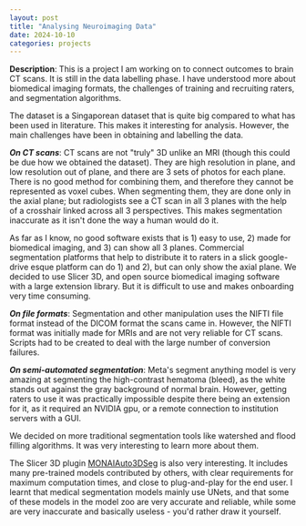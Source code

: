 ```yaml
---
layout: post
title: "Analysing Neuroimaging Data"
date: 2024-10-10
categories: projects
---
```


**Description**: This is a project I am working on to connect outcomes to brain CT scans. It is still in the data labelling phase. I have understood more about biomedical imaging formats, the challenges of training and recruiting raters, and segmentation algorithms. 

The dataset is a Singaporean dataset that is quite big compared to what has been used in literature. This makes it interesting for analysis. However, the main challenges have been in obtaining and labelling the data.

***On CT scans***: CT scans are not "truly" 3D unlike an MRI (though this could be due how we obtained the dataset). They are high resolution in plane, and low resolution out of plane, and there are 3 sets of photos for each plane. There is no good method for combining them, and therefore they cannot be represented as voxel cubes. When segmenting them, they are done only in the axial plane; but radiologists see a CT scan in all 3 planes with the help of a crosshair linked across all 3 perspectives. This makes segmentation inaccurate as it isn't done the way a human would do it. 

As far as I know, no good software exists that is 1) easy to use, 2) made for biomedical imaging, and 3) can show all 3 planes. Commercial segmentation platforms that help to distribute it to raters in a slick google-drive esque platform can do 1) and 2), but can only show the axial plane. We decided to use Slicer 3D, and open source biomedical imaging software with a large extension library. But it is difficult to use and makes onboarding very time consuming.

***On file formats***: Segmentation and other manipulation uses the NIFTI file format instead of the DICOM format the scans came in. However, the NIFTI format was initially made for MRIs and are not very reliable for CT scans. Scripts had to be created to deal with the large number of conversion failures.


***On semi-automated segmentation***: Meta's segment anything model is very amazing at segmenting the high-contrast hematoma (bleed), as the white stands out against the gray background of normal brain. However, getting raters to use it was practically impossible despite there being an extension for it, as it required an NVIDIA gpu, or a remote connection to institution servers with a GUI.

We decided on more traditional segmentation tools like watershed and flood filling algorithms. It was very interesting to learn more about them.

The Slicer 3D plugin [MONAIAuto3DSeg](https://github.com/lassoan/SlicerMONAIAuto3DSeg) is also very interesting. It includes many pre-trained models contributed by others, with clear requirements for maximum computation times, and close to plug-and-play for the end user. I learnt that medical segmentation models mainly use UNets, and that some of these models in the model zoo are very accurate and reliable, while some are very inaccurate and basically useless - you'd rather draw it yourself. 